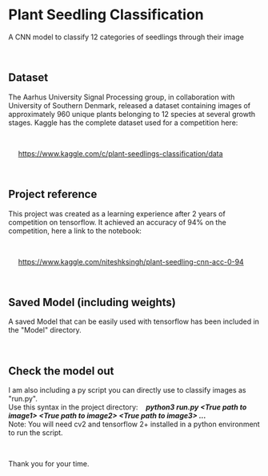 # Plant Seedling Classification
A CNN model to classify 12 categories of seedlings through their image

&nbsp;

## Dataset
The Aarhus University Signal Processing group, in collaboration with University of Southern Denmark, released a dataset containing images of approximately 960 unique plants belonging to 12 species at several growth stages.
Kaggle has the complete dataset used for a competition here:  

&nbsp;

&nbsp;&nbsp;&nbsp;&nbsp; https://www.kaggle.com/c/plant-seedlings-classification/data  

&nbsp;

## Project reference
This project was created as a learning experience after 2 years of competition on tensorflow.
It achieved an accuracy of 94% on the competition, here a link to the notebook:  

&nbsp;
  
&nbsp;&nbsp;&nbsp;&nbsp; https://www.kaggle.com/niteshksingh/plant-seedling-cnn-acc-0-94  
   
&nbsp;
  
## Saved Model (including weights)
A saved Model that can be easily used with tensorflow has been included in the "Model" directory.  

&nbsp;

## Check the model out
I am also including a py script you can directly use to classify images as "run.py".  
Use this syntax in the project directory: 
&nbsp;&nbsp; ***python3 run.py \<True path to image1\> \<True path to image2\> \<True path to image3\> ...***  
Note: You will need cv2 and tensorflow 2+ installed in a python environment to run the script.

&nbsp;
&nbsp;
&nbsp;
&nbsp;

Thank you for your time.
